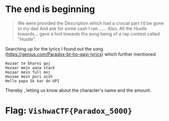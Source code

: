 # The end is beginning

> We were provided the Description which had a crucial part 
>I’d be gone to my dad
>And ask for some cash
>I ran ......
>Also, All the *Hustle* towards... gave a hint towards ths song being of a rap contest called "Hustle". 

Searching up for the lyrics I found out the song (https://genius.com/Paradox-bt-ho-gayi-lyrics) which further mentioned 
```
Hazaar te bharni goj
Hazaar mein aana stack
Hazaar mein full moj
Hazaae mein puri aish
Hello papa 5k kar do UPI
```
Thereby , letting us know about the character's name and the amount.

# Flag: `VishwaCTF{Paradox_5000}`
